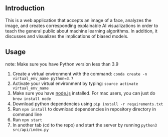 
## Introduction

This is a web application that accepts an image of a face, analyzes the image, and creates corresponding explainable AI visualizations in order to teach the general public about machine learning algorithms. In addition, it discusses and visualizes the implications of biased models. 

## Usage

note: Make sure you have Python version less than 3.9
1. Create a virtual environment with the command: `conda create -n virtual_env_name python=3.7`
2. Activate your virtual environment by typing: `source activate virtual_env_name`
3. Make sure you have [node.js](https://www.npmjs.com/get-npm) installed. For mac users, you can just do `brew install node`
4. Download python dependencies using `pip install -r requirements.txt`
5. Run `npm install` to download dependencies in repository directory in command line
6. Run `npm start`
7. In another tab (cd to the repo) and start the server by running `python3 src/api/index.py` 
